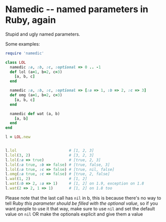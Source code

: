 Namedic -- named parameters in Ruby, again
==========================================

Stupid and ugly named parameters.

Some examples:

```ruby
require 'namedic'

class LOL
  namedic :a, :b, :c, :optional => 0 .. -1
  def lol (a=1, b=2, c=3)
    [a, b, c]
  end  

  namedic :a, :b, :c, :optional => [:a => 1, :b => 2, :c => 3]
  def omg (a=1, b=2, c=3)
    [a, b, c]
  end

  namedic def wat (a, b)
    [a, b]
  end
end  

l = LOL.new


l.lol                       # [1, 2, 3]
l.lol(3, 2)                 # [3, 2, 3]
l.lol(:a => true)           # [true, 2, 3]
l.lol(:a true, :b => false) # [true, false, 3]
l.lol(:a true, :c => false) # [true, nil, false]
l.omg(:a true, :c => false) # [true, 2, false]
l.wat(1, 2)                 # [1, 2]
l.wat(:b => 2, :a => 1)     # [1, 2] on 1.9, exception on 1.8
l.wat(2 => 2, 1 => 1)       # [1, 2] on 1.8 too
````

Please note that the last call has `nil` in b, this is because there's no way
to tell Ruby _this parameter should be filled with the optional value_, so
if you want people to use it that way, make sure to use `nil` and set the default
value on `nil` OR make the optionals explicit and give them a value
